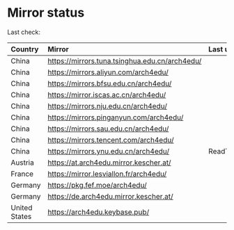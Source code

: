 <script src="./time.js"></script>
# Mirror status
Last check: <script type="text/javascript">localize(1666762472.9820879);</script>

|Country|Mirror|Last update|
|:------|:-----|:----------|
|China|https://mirrors.tuna.tsinghua.edu.cn/arch4edu/|<script type="text/javascript">localize(1666725066);</script>|
|China|https://mirrors.aliyun.com/arch4edu/|<script type="text/javascript">localize(1666682106);</script>|
|China|https://mirrors.bfsu.edu.cn/arch4edu/|<script type="text/javascript">localize(1666725066);</script>|
|China|https://mirror.iscas.ac.cn/arch4edu/|<script type="text/javascript">localize(1666725066);</script>|
|China|https://mirrors.nju.edu.cn/arch4edu/|<script type="text/javascript">localize(1666682106);</script>|
|China|https://mirrors.pinganyun.com/arch4edu/|<script type="text/javascript">localize(1666725066);</script>|
|China|https://mirrors.sau.edu.cn/arch4edu/|<script type="text/javascript">localize(1650446957);</script>|
|China|https://mirrors.tencent.com/arch4edu/|<script type="text/javascript">localize(1666725066);</script>|
|China|https://mirrors.ynu.edu.cn/arch4edu/|ReadTimeout|
|Austria|https://at.arch4edu.mirror.kescher.at/|<script type="text/javascript">localize(1666725066);</script>|
|France|https://mirror.lesviallon.fr/arch4edu/|<script type="text/javascript">localize(1666725066);</script>|
|Germany|https://pkg.fef.moe/arch4edu/|<script type="text/javascript">localize(1666725066);</script>|
|Germany|https://de.arch4edu.mirror.kescher.at/|<script type="text/javascript">localize(1666725066);</script>|
|United States|https://arch4edu.keybase.pub/|<script type="text/javascript">localize(1666725066);</script>|

<script src="./tablefilter/tablefilter.js"></script>
<script src="./table.js"></script>